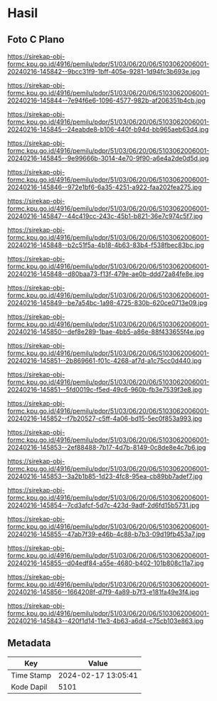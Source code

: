 # Hasil

## Foto C Plano

https://sirekap-obj-formc.kpu.go.id/4916/pemilu/pdpr/51/03/06/20/06/5103062006001-20240216-145842--9bcc31f9-1bff-405e-9281-1d94fc3b693e.jpg

https://sirekap-obj-formc.kpu.go.id/4916/pemilu/pdpr/51/03/06/20/06/5103062006001-20240216-145844--7e94f6e6-1096-4577-982b-af206351b4cb.jpg

https://sirekap-obj-formc.kpu.go.id/4916/pemilu/pdpr/51/03/06/20/06/5103062006001-20240216-145845--24eabde8-b106-440f-b94d-bb965aeb63d4.jpg

https://sirekap-obj-formc.kpu.go.id/4916/pemilu/pdpr/51/03/06/20/06/5103062006001-20240216-145845--9e99666b-3014-4e70-9f90-a6e4a2de0d5d.jpg

https://sirekap-obj-formc.kpu.go.id/4916/pemilu/pdpr/51/03/06/20/06/5103062006001-20240216-145846--972e1bf6-6a35-4251-a922-faa202fea275.jpg

https://sirekap-obj-formc.kpu.go.id/4916/pemilu/pdpr/51/03/06/20/06/5103062006001-20240216-145847--44c419cc-243c-45b1-b821-36e7c974c5f7.jpg

https://sirekap-obj-formc.kpu.go.id/4916/pemilu/pdpr/51/03/06/20/06/5103062006001-20240216-145848--b2c51f5a-4b18-4b63-83b4-f538fbec83bc.jpg

https://sirekap-obj-formc.kpu.go.id/4916/pemilu/pdpr/51/03/06/20/06/5103062006001-20240216-145848--d80baa73-f13f-479e-ae0b-ddd72a84fe8e.jpg

https://sirekap-obj-formc.kpu.go.id/4916/pemilu/pdpr/51/03/06/20/06/5103062006001-20240216-145849--be7a54bc-1a98-4725-830b-620ce0713e09.jpg

https://sirekap-obj-formc.kpu.go.id/4916/pemilu/pdpr/51/03/06/20/06/5103062006001-20240216-145850--def8e289-1bae-4bb5-a86e-88f433655f4e.jpg

https://sirekap-obj-formc.kpu.go.id/4916/pemilu/pdpr/51/03/06/20/06/5103062006001-20240216-145851--2b869661-f01c-4268-af7d-a1c75cc0d440.jpg

https://sirekap-obj-formc.kpu.go.id/4916/pemilu/pdpr/51/03/06/20/06/5103062006001-20240216-145851--5fd0019c-f5ed-49c6-960b-fb3e7539f3e8.jpg

https://sirekap-obj-formc.kpu.go.id/4916/pemilu/pdpr/51/03/06/20/06/5103062006001-20240216-145852--f7b20527-c5ff-4a06-bd15-5ec0f853a993.jpg

https://sirekap-obj-formc.kpu.go.id/4916/pemilu/pdpr/51/03/06/20/06/5103062006001-20240216-145853--2ef88488-7b17-4d7b-8149-0c8de8e4c7b6.jpg

https://sirekap-obj-formc.kpu.go.id/4916/pemilu/pdpr/51/03/06/20/06/5103062006001-20240216-145853--3a2b1b85-1d23-4fc8-95ea-cb89bb7adef7.jpg

https://sirekap-obj-formc.kpu.go.id/4916/pemilu/pdpr/51/03/06/20/06/5103062006001-20240216-145854--7cd3afcf-5d7c-423d-9adf-2d6fd15b5731.jpg

https://sirekap-obj-formc.kpu.go.id/4916/pemilu/pdpr/51/03/06/20/06/5103062006001-20240216-145855--47ab7f39-e46b-4c88-b7b3-09d19fb453a7.jpg

https://sirekap-obj-formc.kpu.go.id/4916/pemilu/pdpr/51/03/06/20/06/5103062006001-20240216-145855--d04edf84-a55e-4680-b402-101b808c11a7.jpg

https://sirekap-obj-formc.kpu.go.id/4916/pemilu/pdpr/51/03/06/20/06/5103062006001-20240216-145856--1664208f-d7f9-4a89-b7f3-e181fa49e3f4.jpg

https://sirekap-obj-formc.kpu.go.id/4916/pemilu/pdpr/51/03/06/20/06/5103062006001-20240216-145843--420f1d14-11e3-4b63-a6d4-c75cb103e863.jpg


## Metadata

| Key        | Value               |
| ---------- | ------------------- |
| Time Stamp | 2024-02-17 13:05:41 |
| Kode Dapil | 5101                |



